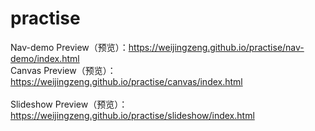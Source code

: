# practise
Nav-demo Preview（预览）：https://weijingzeng.github.io/practise/nav-demo/index.html <br>
Canvas Preview（预览）：https://weijingzeng.github.io/practise/canvas/index.html  <br>           
Slideshow Preview（预览）：https://weijingzeng.github.io/practise/slideshow/index.html
